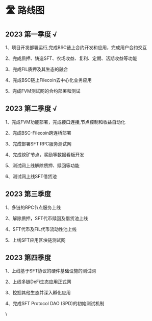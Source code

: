 # 🛣 路线图

## 2023 第一季度 √

1、项⽬开发部署运⾏,完成BSC链上合约开发和应⽤，完成⽤户合约交互

2、完成质押、铸造SFT、农场收益、复利、定期、活期收益等功能

3、完成FIL质押及其⽣态的融合

4、完成BSC链上Filecoin去中⼼化业务应⽤

5、完成FVM测试⽹的合约部署和测试



## 2023 第二季度 √

1、完成FVM功能部署，完成接⼝连接,节点控制和收益⾃动化

2、完成BSC-Filecoin跨连桥部署

3、完成部署SFT RPC服务测试⽹

4、完成挖矿节点，奖励等数据看板开发

5、测试⽹上线解除质押、赎回等功能

6、测试⽹上线SFT借贷池



## 2023 第三季度

1、多链的RPC节点服务上线

2、解除质押，SFT代币赎回及借贷池上线

4、SFT代币及FIL代币流动性池上线

5、上线SFT应⽤区块链测试⽹



## 2023 第四季度

1、上线基于SFT协议的硬件基础设施的测试⽹

2、上线多链DeFi⽣态应⽤正式⽹

3、挖掘其他⽣态并深⼊孵化应⽤

4、完成SFT Protocol DAO (SPD)的初始测试机制

\
